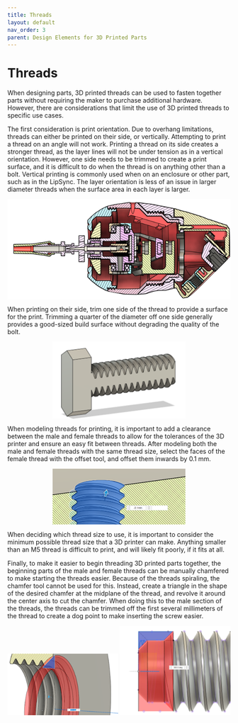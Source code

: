 ```yaml
---
title: Threads
layout: default
nav_order: 3
parent: Design Elements for 3D Printed Parts
---
```


# Threads

When designing parts, 3D printed threads can be used to fasten together parts without requiring the maker to purchase additional hardware. However, there are considerations that limit the use of 3D printed threads to specific use cases.

The first consideration is print orientation. Due to overhang limitations, threads can either be printed on their side, or vertically. Attempting to print a thread on an angle will not work. Printing a thread on its side creates a stronger thread, as the layer lines will not be under tension as in a vertical orientation. However, one side needs to be trimmed to create a print surface, and it is difficult to do when the thread is on anything other than a bolt. Vertical printing is commonly used when on an enclosure or other part, such as in the LipSync. The layer orientation is less of an issue in larger diameter threads when the surface area in each layer is larger.

<img src="Photos/Threads/Threads_IMG1.png" width="600" style="display: block; margin: 0 auto" alt="A cross sectional view of the LipSync joystick, showing the internal threads used. ">

When printing on their side, trim one side of the thread to provide a surface for the print. Trimming a quarter of the diameter off one side generally provides a good-sized build surface without degrading the quality of the bolt.

<img src="Photos/Threads/Threads_IMG2.png" width="300" style="display: block; margin: 0 auto" alt="A CAD render of a bolt with the sides sliced off to allow for better 3D printing. ">

When modeling threads for printing, it is important to add a clearance between the male and female threads to allow for the tolerances of the 3D printer and ensure an easy fit between threads. After modeling both the male and female threads with the same thread size, select the faces of the female thread with the offset tool, and offset them inwards by 0.1 mm.

<img src="Photos/Threads/Threads_IMG3.png" width="300" style="display: block; margin: 0 auto" alt="A cross section of a female thread in CAD being offset by 0.1 mm. ">

When deciding which thread size to use, it is important to consider the minimum possible thread size that a 3D printer can make. Anything smaller than an M5 thread is difficult to print, and will likely fit poorly, if it fits at all.

Finally, to make it easier to begin threading 3D printed parts together, the beginning parts of the male and female threads can be manually chamfered to make starting the threads easier. Because of the threads spiraling, the chamfer tool cannot be used for this. Instead, create a triangle in the shape of the desired chamfer at the midplane of the thread, and revolve it around the center axis to cut the chamfer. When doing this to the male section of the threads, the threads can be trimmed off the first several millimeters of the thread to create a dog point to make inserting the screw easier.

<img src="Photos/Threads/Threads_IMG4.png" width="250"  alt="Adding a chamfer to a female thread. ">
<img src="Photos/Threads/Threads_IMG5.png" width="250"  alt="Adding a dog point to male thread. ">